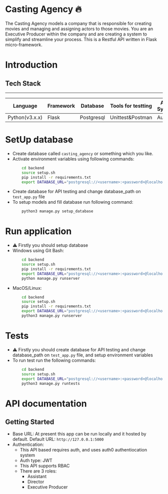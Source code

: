 # Casting Agency 🔥
The Casting Agency models a company that is responsible for creating movies and managing and assigning actors to those movies. You are an Executive Producer within the company and are creating a system to simplify and streamline your process.
This is a Restful API written in Flask micro-framework.

# Introduction


## Tech Stack
------------------------------------------------------------------------------
|    Language    | Framework |  Database  | Tools for testting | Auth System |
|----------------|-----------|------------|--------------------|-------------|
| Python(v3.x.x) |   Flask   | Postgresql |  Unittest&Postman  |    Auth0    |


# SetUp database
* Create database called `casting_agency` or something which you like.
* Activate environment variables using following commands:
    ```bash
        cd backend
        source setup.sh
        pip install -r requirements.txt
        export DATABASE_URL="postgresql://<username>:<password>@localhost:5432/<your_db_name>"
    ```
* Create database for API testing and change database_path on ` test_app.py ` file
* To setup models and fill database run following command:
    ```bash
        python3 manage.py setup_database
    ```


# Run application
* ⚠ Firstly you should setup database
* Windows using Git Bash:
    ```bash
        cd backend
        source setup.sh
        pip install -r requirements.txt
        export DATABASE_URL="postgresql://<username>:<password>@localhost:5432/<your_db_name>"
        python manage.py runserver
    ```
* MacOS/Linux:
    ```bash
        cd backend
        source setup.sh
        pip install -r requirements.txt
        export DATABASE_URL="postgresql://<username>:<password>@localhost:5432/<your_db_name>"
        python3 manage.py runserver
    ```

# Tests
* ⚠ Firstly you should create database for API testing and change database_path on ` test_app.py ` file, and setup environment variables
* To run test run the following commands:
    ```bash
        cd backend
        source setup.sh
        export DATABASE_URL="postgresql://<username>:<password>@localhost:5432/<your_db_name_for_testing>"
        python3 manage.py runtests
    ```

# API documentation
## Getting Started

* Base URL: At present this app can be run locally and it hosted by default. Default URL: `http://127.0.0.1:5000`
* Authentication:
    - This API based requires auth, and uses auth0 authentiocation system
    - Auth type: JWT
    - This API supports RBAC
    - There are 3 roles:
        - Assistant
        - Director
        - Executive Producer






